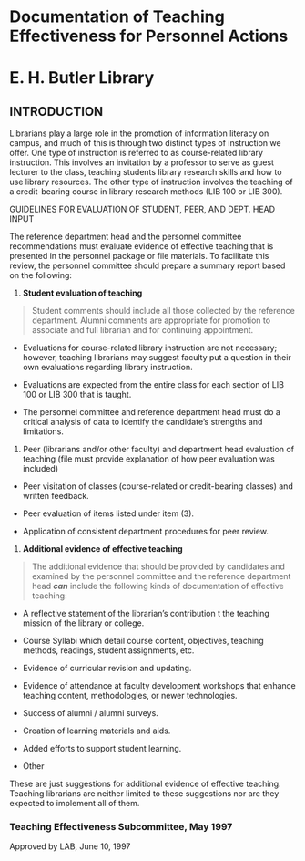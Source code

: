 Documentation of Teaching Effectiveness for Personnel Actions
=============================================================

E. H. Butler Library
====================

INTRODUCTION
------------

Librarians play a large role in the promotion of information literacy on campus, and much of this is through two distinct types of instruction we offer. One type of instruction is referred to as course-related library instruction. This involves an invitation by a professor to serve as guest lecturer to the class, teaching students library research skills and how to use library resources. The other type of instruction involves the teaching of a credit-bearing course in library research methods (LIB 100 or LIB 300).

GUIDELINES FOR EVALUATION OF STUDENT, PEER, AND DEPT. HEAD INPUT

The reference department head and the personnel committee recommendations must evaluate evidence of effective teaching that is presented in the personnel package or file materials. To facilitate this review, the personnel committee should prepare a summary report based on the following:

1.  **Student evaluation of teaching**

> Student comments should include all those collected by the reference department. Alumni comments are appropriate for promotion to associate and full librarian and for continuing appointment.

-   Evaluations for course-related library instruction are not necessary; however, teaching librarians may suggest faculty put a question in their own evaluations regarding library instruction.

<!-- -->

-   Evaluations are expected from the entire class for each section of LIB 100 or LIB 300 that is taught.

<!-- -->

-   The personnel committee and reference department head must do a critical analysis of data to identify the candidate’s strengths and limitations.

1.  Peer (librarians and/or other faculty) and department head evaluation of teaching (file must provide explanation of how peer evaluation was included)

-   Peer visitation of classes (course-related or credit-bearing classes) and written feedback.

<!-- -->

-   Peer evaluation of items listed under item (3).

<!-- -->

-   Application of consistent department procedures for peer review.

1.  **Additional evidence of effective teaching**

> The additional evidence that should be provided by candidates and examined by the personnel committee and the reference department head ***can*** include the following kinds of documentation of effective teaching:

-   A reflective statement of the librarian’s contribution t the teaching mission of the library or college.

<!-- -->

-   Course Syllabi which detail course content, objectives, teaching methods, readings, student assignments, etc.

<!-- -->

-   Evidence of curricular revision and updating.

<!-- -->

-   Evidence of attendance at faculty development workshops that enhance teaching content, methodologies, or newer technologies.

<!-- -->

-   Success of alumni / alumni surveys.

<!-- -->

-   Creation of learning materials and aids.

<!-- -->

-   Added efforts to support student learning.

<!-- -->

-   Other

These are just suggestions for additional evidence of effective teaching. Teaching librarians are neither limited to these suggestions nor are they expected to implement all of them.

### Teaching Effectiveness Subcommittee, May 1997

Approved by LAB, June 10, 1997
